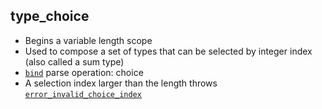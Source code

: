 ## type_choice

- Begins a variable length scope
- Used to compose a set of types that can be selected by integer index (also called a sum type)
- [`bind`](bind.md) parse operation: choice
- A selection index larger than the length throws [`error_invalid_choice_index`](error_invalid_choice_index.md)